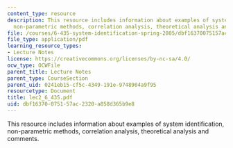 ```yaml
---
content_type: resource
description: This resource includes information about examples of system identification,
  non-parametric methods, correlation analysis, theoretical analysis and comments.
file: /courses/6-435-system-identification-spring-2005/dbf16370075157ac2320a858d365b9e8_lec2_6_435.pdf
file_type: application/pdf
learning_resource_types:
- Lecture Notes
license: https://creativecommons.org/licenses/by-nc-sa/4.0/
ocw_type: OCWFile
parent_title: Lecture Notes
parent_type: CourseSection
parent_uid: 0241eb15-cf5c-4349-191e-9748904a9f95
resourcetype: Document
title: lec2_6_435.pdf
uid: dbf16370-0751-57ac-2320-a858d365b9e8
---
```

This resource includes information about examples of system identification, non-parametric methods, correlation analysis, theoretical analysis and comments.